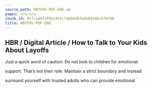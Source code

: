 ```yaml
---
source_path: H07F0V-PDF-ENG.md
pages: n/a-n/a
chunk_id: 9ffca4674f011455c7db9448fe6b89246c679748
title: H07F0V-PDF-ENG
---
```

## HBR / Digital Article / How to Talk to Your Kids About Layoffs

Just a quick word of caution: Do not look to children for emotional

support. That’s not their role. Maintain a strict boundary and instead

surround yourself with trusted adults who can provide emotional
